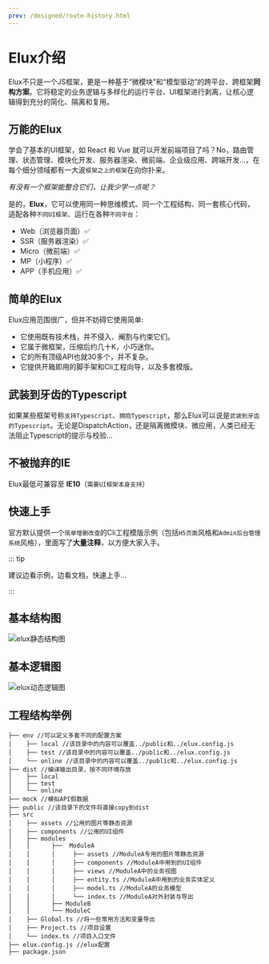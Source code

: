 ```yaml
---
prev: /designed/route-history.html
---
```


# Elux介绍

Elux不只是一个JS框架，更是一种基于“微模块”和“模型驱动”的跨平台、跨框架**同构方案**。它将稳定的业务逻辑与多样化的运行平台、UI框架进行剥离，让核心逻辑得到充分的简化、隔离和复用。

## 万能的Elux

学会了基本的UI框架，如 React 和 Vue 就可以开发前端项目了吗？No，路由管理、状态管理、模块化开发、服务器渲染、微前端、企业级应用、跨端开发...，在每个细分领域都有一大波`框架之上的框架`在向你扑来。

_有没有一个框架能整合它们，让我少学一点呢？_

是的，**Elux**，它可以使用同一种思维模式、同一个工程结构、同一套核心代码，适配各种`不同UI框架`、运行在各种`不同平台`：

- Web（浏览器页面）:white_check_mark:
- SSR（服务器渲染）:white_check_mark:
- Micro（微前端）:white_check_mark:
- MP（小程序）:white_check_mark:
- APP（手机应用）:white_check_mark:

## 简单的Elux

Elux应用范围很广，但并不妨碍它使用简单:

- 它使用既有技术栈，并不侵入、阉割与约束它们。  
- 它属于微框架，压缩后约几十K，小巧迷你。
- 它的所有顶级API也就30多个，并不复杂。
- 它提供开箱即用的脚手架和Cli工程向导，以及多套模版。

## 武装到牙齿的Typescript

如果某些框架号称`支持Typescript`、`拥抱Typescript`，那么Elux可以说是`武装到牙齿的Typescript`。无论是DispatchAction，还是隔离微模块、微应用，人类已经无法阻止Typescript的提示与校验...

## 不被抛弃的IE

Elux最低可兼容至 **IE10**（`需要UI框架本身支持`）

## 快速上手

官方默认提供一个`简单增删改查`的Cli工程模版示例（包括`H5页面`风格和`Admin后台管理系统`风格），里面写了**大量注释**，以方便大家入手。

::: tip

建议边看示例，边看文档，快速上手...

:::

## 基本结构图

![elux静态结构图](/images/static-structure.svg)

## 基本逻辑图

![elux动态逻辑图](/images/dynamic-structure.svg)

## 工程结构举例

```text
├── env //可以定义多套不同的配置方案
│    ├── local //该目录中的内容可以覆盖../public和../elux.config.js
│    ├── test //该目录中的内容可以覆盖../public和../elux.config.js
│    └── online //该目录中的内容可以覆盖../public和../elux.config.js
├── dist //编译输出目录，按不同环境存放
│    ├── local 
│    ├── test 
│    └── online
├── mock //模拟API假数据
├── public //该目录下的文件将直接copy到dist
├── src
│    ├── assets //公用的图片等静态资源
│    ├── components //公用的UI组件
│    ├── modules
│    │      ├──  ModuleA
│    │      │     ├── assets //ModuleA专用的图片等静态资源
│    │      │     ├── components //ModuleA中用到的UI组件
│    │      │     ├── views //ModuleA中的业务视图
│    │      │     ├── entity.ts //ModuleA中用到的业务实体定义
│    │      │     ├── model.ts //ModuleA的业务模型
│    │      │     └── index.ts //ModuleA对外封装与导出
│    │      ├── ModuleB
│    │      └── ModuleC
│    ├── Global.ts //将一些常用方法和变量导出
│    ├── Project.ts //项目设置
│    └── index.ts //项目入口文件
├── elux.config.js //elux配置
├── package.json
```
